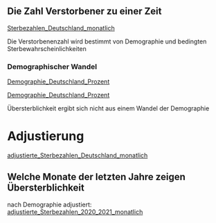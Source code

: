 ## Die Zahl Verstorbener zu einer Zeit 
[Sterbezahlen_Deutschland_monatlich](images/Sterbezahlen_Deutschland_monatlich.svg)

Die Verstorbenenzahl wird bestimmt von Demographie und bedingten Sterbewahrscheinlichkeiten

### Demographischer Wandel
[Demographie_Deutschland_Prozent](images/Demographie_Deutschland_interpoliert.svg)

[Demographie_Deutschland_Prozent](images/Demographie_Deutschland_Prozent.svg)

Übersterblichkeit ergibt sich nicht aus einem Wandel der Demographie

# Adjustierung

[adjustierte_Sterbezahlen_Deutschland_monatlich](images/adjustierte_Sterbezahlen_Deutschland_monatlich.svg)



## Welche Monate der letzten Jahre zeigen Übersterblichkeit
nach Demographie adjustiert:
[adjustierte_Sterbezahlen_2020_2021_monatlich](images/adjustierte_Sterbezahlen_2020_2021_monatlich.svg)
